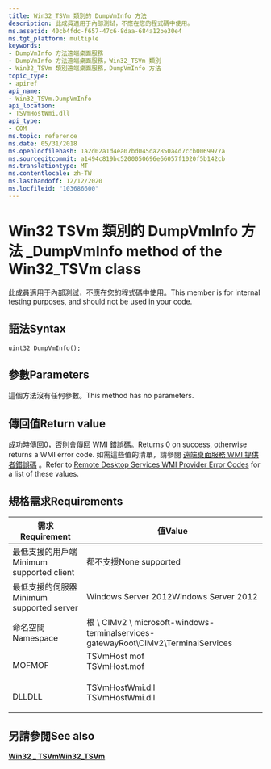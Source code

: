 ```yaml
---
title: Win32_TSVm 類別的 DumpVmInfo 方法
description: 此成員適用于內部測試，不應在您的程式碼中使用。
ms.assetid: 40cb4fdc-f657-47c6-8daa-684a12be30e4
ms.tgt_platform: multiple
keywords:
- DumpVmInfo 方法遠端桌面服務
- DumpVmInfo 方法遠端桌面服務，Win32_TSVm 類別
- Win32_TSVm 類別遠端桌面服務，DumpVmInfo 方法
topic_type:
- apiref
api_name:
- Win32_TSVm.DumpVmInfo
api_location:
- TSVmHostWmi.dll
api_type:
- COM
ms.topic: reference
ms.date: 05/31/2018
ms.openlocfilehash: 1a2d02a1d4ea07bd045da2850a4d7ccb0069977a
ms.sourcegitcommit: a1494c819bc5200050696e66057f1020f5b142cb
ms.translationtype: MT
ms.contentlocale: zh-TW
ms.lasthandoff: 12/12/2020
ms.locfileid: "103686600"
---
```

# <a name="dumpvminfo-method-of-the-win32_tsvm-class"></a><span data-ttu-id="6797a-106">Win32 TSVm 類別的 DumpVmInfo 方法 \_</span><span class="sxs-lookup"><span data-stu-id="6797a-106">DumpVmInfo method of the Win32\_TSVm class</span></span>

<span data-ttu-id="6797a-107">此成員適用于內部測試，不應在您的程式碼中使用。</span><span class="sxs-lookup"><span data-stu-id="6797a-107">This member is for internal testing purposes, and should not be used in your code.</span></span>

## <a name="syntax"></a><span data-ttu-id="6797a-108">語法</span><span class="sxs-lookup"><span data-stu-id="6797a-108">Syntax</span></span>


```mof
uint32 DumpVmInfo();
```



## <a name="parameters"></a><span data-ttu-id="6797a-109">參數</span><span class="sxs-lookup"><span data-stu-id="6797a-109">Parameters</span></span>

<span data-ttu-id="6797a-110">這個方法沒有任何參數。</span><span class="sxs-lookup"><span data-stu-id="6797a-110">This method has no parameters.</span></span>

## <a name="return-value"></a><span data-ttu-id="6797a-111">傳回值</span><span class="sxs-lookup"><span data-stu-id="6797a-111">Return value</span></span>

<span data-ttu-id="6797a-112">成功時傳回0，否則會傳回 WMI 錯誤碼。</span><span class="sxs-lookup"><span data-stu-id="6797a-112">Returns 0 on success, otherwise returns a WMI error code.</span></span> <span data-ttu-id="6797a-113">如需這些值的清單，請參閱 [遠端桌面服務 WMI 提供者錯誤碼](terminal-services-wmi-provider-error-codes.md) 。</span><span class="sxs-lookup"><span data-stu-id="6797a-113">Refer to [Remote Desktop Services WMI Provider Error Codes](terminal-services-wmi-provider-error-codes.md) for a list of these values.</span></span>

## <a name="requirements"></a><span data-ttu-id="6797a-114">規格需求</span><span class="sxs-lookup"><span data-stu-id="6797a-114">Requirements</span></span>



| <span data-ttu-id="6797a-115">需求</span><span class="sxs-lookup"><span data-stu-id="6797a-115">Requirement</span></span> | <span data-ttu-id="6797a-116">值</span><span class="sxs-lookup"><span data-stu-id="6797a-116">Value</span></span> |
|-------------------------------------|--------------------------------------------------------------------------------------------|
| <span data-ttu-id="6797a-117">最低支援的用戶端</span><span class="sxs-lookup"><span data-stu-id="6797a-117">Minimum supported client</span></span><br/> | <span data-ttu-id="6797a-118">都不支援</span><span class="sxs-lookup"><span data-stu-id="6797a-118">None supported</span></span><br/>                                                                  |
| <span data-ttu-id="6797a-119">最低支援的伺服器</span><span class="sxs-lookup"><span data-stu-id="6797a-119">Minimum supported server</span></span><br/> | <span data-ttu-id="6797a-120">Windows Server 2012</span><span class="sxs-lookup"><span data-stu-id="6797a-120">Windows Server 2012</span></span><br/>                                                             |
| <span data-ttu-id="6797a-121">命名空間</span><span class="sxs-lookup"><span data-stu-id="6797a-121">Namespace</span></span><br/>                | <span data-ttu-id="6797a-122">根 \\ CIMv2 \\ microsoft-windows-terminalservices-gateway</span><span class="sxs-lookup"><span data-stu-id="6797a-122">Root\\CIMv2\\TerminalServices</span></span><br/>                                                   |
| <span data-ttu-id="6797a-123">MOF</span><span class="sxs-lookup"><span data-stu-id="6797a-123">MOF</span></span><br/>                      | <dl> <span data-ttu-id="6797a-124"><dt>TSVmHost mof</dt></span><span class="sxs-lookup"><span data-stu-id="6797a-124"><dt>TSVmHost.mof</dt></span></span> </dl>    |
| <span data-ttu-id="6797a-125">DLL</span><span class="sxs-lookup"><span data-stu-id="6797a-125">DLL</span></span><br/>                      | <dl> <span data-ttu-id="6797a-126"><dt>TSVmHostWmi.dll</dt></span><span class="sxs-lookup"><span data-stu-id="6797a-126"><dt>TSVmHostWmi.dll</dt></span></span> </dl> |



## <a name="see-also"></a><span data-ttu-id="6797a-127">另請參閱</span><span class="sxs-lookup"><span data-stu-id="6797a-127">See also</span></span>

<dl> <dt>

[<span data-ttu-id="6797a-128">**Win32 \_ TSVm**</span><span class="sxs-lookup"><span data-stu-id="6797a-128">**Win32\_TSVm**</span></span>](win32-tsvm.md)
</dt> </dl>

 

 





